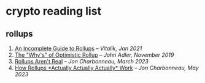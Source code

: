 # crypto reading list

## rollups 

1. [An Incomplete Guide to Rollups](https://vitalik.ca/general/2021/01/05/rollup.html) – _Vitalik, Jan 2021_
2. [The "Why's" of Optimistic Rollup](https://medium.com/@adlerjohn/the-why-s-of-optimistic-rollup-7c6a22cbb61a) – _John Adler, November 2019_
3. [Rollups Aren't Real](https://joncharbonneau.substack.com/p/rollups-arent-real) – _Jon Charbonneau, March 2023_
4. [How Rollups \*Actually Actually Actually\* Work](https://dba.mirror.xyz/LYUb_Y2huJhNUw_z8ltqui2d6KY8Fc3t_cnSE9rDL_o) – _Jon Charbonneau, May 2023_ 
